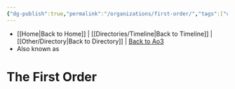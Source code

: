 ```yaml
---
{"dg-publish":true,"permalink":"/organizations/first-order/","tags":["unfinished","faction"]}
---
```


- [[Home\|Back to Home]] | [[Directories/Timeline\|Back to Timeline]] | [[Other/Directory\|Back to Directory]] | [Back to Ao3](https://archiveofourown.org/works/19334440/chapters/45992584)
- Also known as

# The First Order
